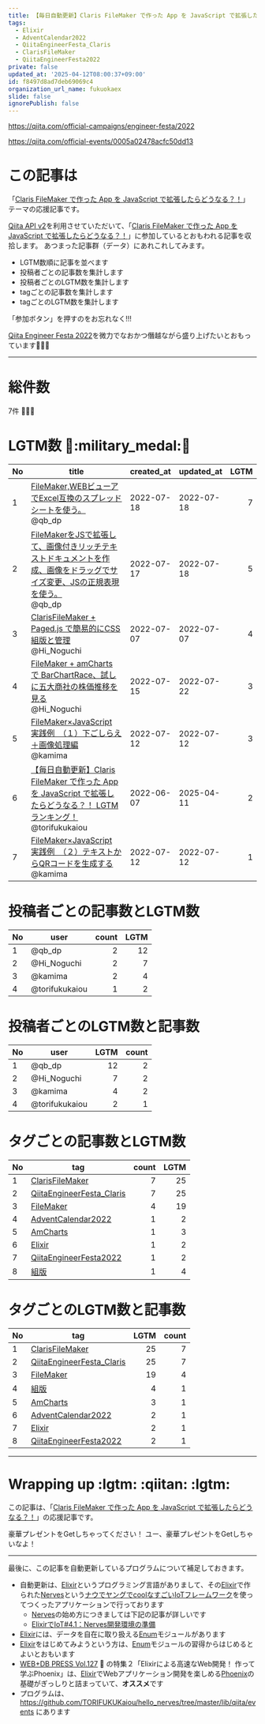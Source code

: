 ```yaml
---
title: 【毎日自動更新】Claris FileMaker で作った App を JavaScript で拡張したらどうなる？！ LGTMランキング！
tags:
  - Elixir
  - AdventCalendar2022
  - QiitaEngineerFesta_Claris
  - ClarisFileMaker
  - QiitaEngineerFesta2022
private: false
updated_at: '2025-04-12T08:00:37+09:00'
id: f8497d8ad7deb69069c4
organization_url_name: fukuokaex
slide: false
ignorePublish: false
---
```

https://qiita.com/official-campaigns/engineer-festa/2022

https://qiita.com/official-events/0005a02478acfc50dd13

# この記事は

「[Claris FileMaker で作った App を JavaScript で拡張したらどうなる？！](https://qiita.com/official-events/0005a02478acfc50dd13)」
テーマの応援記事です。

[Qiita API v2](https://qiita.com/api/v2/docs)を利用させていただいて、「[Claris FileMaker で作った App を JavaScript で拡張したらどうなる？！](https://qiita.com/official-events/0005a02478acfc50dd13)」に参加しているとおもわれる記事を収拾します。
あつまった記事群（データ）にあれこれしてみます。

- LGTM数順に記事を並べます
- 投稿者ごとの記事数を集計します
- 投稿者ごとのLGTM数を集計します
- tagごとの記事数を集計します
- tagごとのLGTM数を集計します

「参加ボタン」を押すのをお忘れなく!!!

[Qiita Engineer Festa 2022](https://qiita.com/official-campaigns/engineer-festa/2022)を微力でなおかつ僭越ながら盛り上げたいとおもっています:rocket::rocket::rocket:

---

# 総件数
7件 :tada::tada::tada:

# LGTM数 :confetti_ball::military_medal::confetti_ball:
|No|title|created_at|updated_at|LGTM|
|---|---|---|---|---:|
|1|[FileMaker,WEBビューアでExcel互換のスプレッドシートを使う。](https://qiita.com/qb_dp/items/01c4070d16ed6586c93a)<br>@qb_dp|2022-07-18|2022-07-18|7|
|2|[FileMakerをJSで拡張して、画像付きリッチテキストドキュメントを作成、画像をドラッグでサイズ変更、JSの正規表現を使う。](https://qiita.com/qb_dp/items/9213baf8dbfc066878ae)<br>@qb_dp|2022-07-17|2022-07-18|5|
|3|[ClarisFileMaker + Paged.js で簡易的にCSS組版と管理](https://qiita.com/Hi_Noguchi/items/f32c5557581b8bbf8595)<br>@Hi_Noguchi|2022-07-07|2022-07-07|4|
|4|[FileMaker + amCharts で BarChartRace、試しに五大商社の株価推移を見る](https://qiita.com/Hi_Noguchi/items/c1cbd8f2b1c02653a9ed)<br>@Hi_Noguchi|2022-07-15|2022-07-22|3|
|5|[FileMaker×JavaScript 実践例　（１）下ごしらえ＋画像処理編](https://qiita.com/kamima/items/d4a99c106f028d53d682)<br>@kamima|2022-07-12|2022-07-12|3|
|6|[【毎日自動更新】Claris FileMaker で作った App を JavaScript で拡張したらどうなる？！ LGTMランキング！](https://qiita.com/torifukukaiou/items/f8497d8ad7deb69069c4)<br>@torifukukaiou|2022-06-07|2025-04-11|2|
|7|[FileMaker×JavaScript 実践例　（２）テキストからQRコードを生成する](https://qiita.com/kamima/items/7a0bc3bf28ea03645bad)<br>@kamima|2022-07-12|2022-07-12|1|


# 投稿者ごとの記事数とLGTM数
|No|user|count|LGTM|
|---|---|---:|---:|
|1|@qb_dp|2|12|
|2|@Hi_Noguchi|2|7|
|3|@kamima|2|4|
|4|@torifukukaiou|1|2|


# 投稿者ごとのLGTM数と記事数
|No|user|LGTM|count|
|---|---|---:|---:|
|1|@qb_dp|12|2|
|2|@Hi_Noguchi|7|2|
|3|@kamima|4|2|
|4|@torifukukaiou|2|1|


# タグごとの記事数とLGTM数
|No|tag|count|LGTM|
|---|---|---:|---:|
|1|[ClarisFileMaker](https://qiita.com/tags/ClarisFileMaker)|7|25|
|2|[QiitaEngineerFesta_Claris](https://qiita.com/tags/QiitaEngineerFesta_Claris)|7|25|
|3|[FileMaker](https://qiita.com/tags/FileMaker)|4|19|
|4|[AdventCalendar2022](https://qiita.com/tags/AdventCalendar2022)|1|2|
|5|[AmCharts](https://qiita.com/tags/AmCharts)|1|3|
|6|[Elixir](https://qiita.com/tags/Elixir)|1|2|
|7|[QiitaEngineerFesta2022](https://qiita.com/tags/QiitaEngineerFesta2022)|1|2|
|8|[組版](https://qiita.com/tags/組版)|1|4|


# タグごとのLGTM数と記事数
|No|tag|LGTM|count|
|---|---|---:|---:|
|1|[ClarisFileMaker](https://qiita.com/tags/ClarisFileMaker)|25|7|
|2|[QiitaEngineerFesta_Claris](https://qiita.com/tags/QiitaEngineerFesta_Claris)|25|7|
|3|[FileMaker](https://qiita.com/tags/FileMaker)|19|4|
|4|[組版](https://qiita.com/tags/組版)|4|1|
|5|[AmCharts](https://qiita.com/tags/AmCharts)|3|1|
|6|[AdventCalendar2022](https://qiita.com/tags/AdventCalendar2022)|2|1|
|7|[Elixir](https://qiita.com/tags/Elixir)|2|1|
|8|[QiitaEngineerFesta2022](https://qiita.com/tags/QiitaEngineerFesta2022)|2|1|


---

# Wrapping up :lgtm: :qiitan: :lgtm:

この記事は、「[Claris FileMaker で作った App を JavaScript で拡張したらどうなる？！](https://qiita.com/official-events/0005a02478acfc50dd13)」の応援記事です。

豪華プレゼントをGetしちゃってください！
ユー、豪華プレゼントをGetしちゃいなよ！

---

最後に、この記事を自動更新しているプログラムについて補足しておきます。

- 自動更新は、[Elixir](https://elixir-lang.org/)というプログラミング言語がありまして、その[Elixir](https://elixir-lang.org/)で作られた[Nerves](https://www.nerves-project.org/)という[ナウでヤングでcoolなすごいIoTフレームワーク](https://www.slideshare.net/takasehideki/elixiriotcoolnerves-236780506)を使ってつくったアプリケーションで行っております
  - [Nerves](https://www.nerves-project.org/)の始め方につきましては下記の記事が詳しいです
  - [ElixirでIoT#4.1：Nerves開発環境の準備](https://qiita.com/takasehideki/items/88dda57758051d45fcf9)
- [Elixir](https://elixir-lang.org/)には、データを自在に取り扱える[Enum](https://hexdocs.pm/elixir/Enum.html)モジュールがあります
- [Elixir](https://elixir-lang.org/)をはじめてみようという方は、[Enum](https://hexdocs.pm/elixir/Enum.html)モジュールの習得からはじめるとよいとおもいます
- [WEB+DB PRESS Vol.127](https://gihyo.jp/magazine/wdpress/archive/2022/vol127) :book: の特集２「Elixirによる高速なWeb開発！ 作って学ぶPhoenix」は、[Elixir](https://elixir-lang.org/)でWebアプリケーション開発を楽しめる[Phoenix](https://www.phoenixframework.org/)の基礎がぎっしりと詰まっていて、**オススメ**です
- プログラムは、 https://github.com/TORIFUKUKaiou/hello_nerves/tree/master/lib/qiita/events にあります

